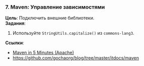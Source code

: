 ### **7. Maven: Управление зависимостями**
**Цель**: Подключить внешние библиотеки.  
**Задания**:
1. Используйте `StringUtils.capitalize()` из `commons-lang3`.

**Ссылки**:
- [Maven in 5 Minutes (Apache)](https://maven.apache.org/guides/getting-started/maven-in-five-minutes.html)
- https://github.com/gochaorg/blog/tree/master/itdocs/maven
